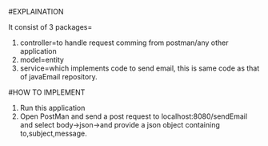#EXPLAINATION 

It consist of 3 packages=
1) controller=to handle request comming from postman/any other application
2) model=entity 
3) service=which implements code to send email, this is same code as that of javaEmail repository.

#HOW TO IMPLEMENT
1) Run this application
2) Open PostMan and send a post request to localhost:8080/sendEmail and select body->json->and provide a json object containing to,subject,message.



